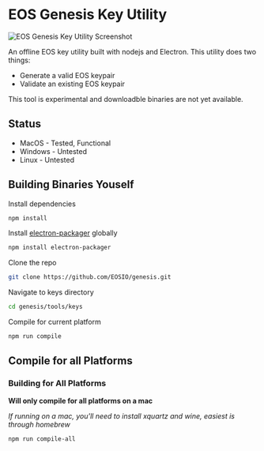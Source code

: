 # EOS Genesis Key Utility

![EOS Genesis Key Utility Screenshot](https://raw.githubusercontent.com/EOSIO/genesis/keys-simple/tools/keys/src/images/screenshot.png)

An offline EOS key utility built with nodejs and Electron. This utility does two things: 

- Generate a valid EOS keypair
- Validate an existing EOS keypair

This tool is experimental and downloadble binaries are not yet available. 

## Status
- MacOS - Tested, Functional
- Windows - Untested
- Linux - Untested


## Building Binaries Youself

Install dependencies
```bash
npm install
```

Install [electron-packager](https://github.com/electron-userland/electron-packager) globally

```bash
npm install electron-packager
```

Clone the repo

```bash 
git clone https://github.com/EOSIO/genesis.git
```

Navigate to keys directory

```bash
cd genesis/tools/keys
```

Compile for current platform

```bash
npm run compile
```

## Compile for all Platforms

### Building for All Platforms

**Will only compile for all platforms on a mac**

_If running on a mac, you'll need to install xquartz and wine, easiest is through homebrew_

```bash
npm run compile-all
```
